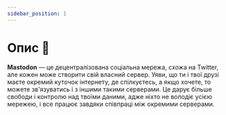 ```yaml
---
sidebar_position: 1
---
```


# Опис 📖

**Mastodon** — це децентралізована соціальна мережа, схожа на Twitter, але кожен може створити свій власний сервер. Уяви, що ти і твої друзі маєте окремий куточок інтернету, де спілкуєтесь, а якщо хочете, то можете зв'язуватись і з іншими такими серверами. Це дарує більше свободи і контролю над твоїми даними, адже ніхто не володіє усією мережею, і все працює завдяки співпраці між окремими серверами.

&#x20;
